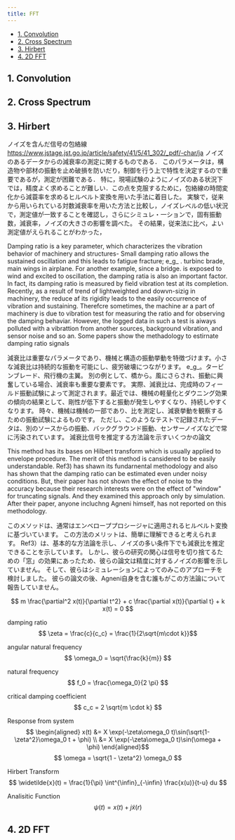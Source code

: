 ```yaml
---
title: FFT
---
```


- [1. Convolution](#1-convolution)
- [2. Cross Spectrum](#2-cross-spectrum)
- [3. Hirbert](#3-hirbert)
- [4. 2D FFT](#4-2d-fft)

## 1. Convolution

## 2. Cross Spectrum

## 3. Hirbert

ノイズを含んだ信号の包絡線  
<https://www.jstage.jst.go.jp/article/safety/41/5/41_302/_pdf/-char/ja>
ノイズのあるデータからの減衰率の測定に関するものである．
このパラメータは，構造物や部材の振動を止め破損を防いだり，制御を行う上で特性を決定するので重要であるが，測定が困難である．
特に，現場試験のようにノイズのある状況下では，精度よく求めることが難しい．この点を克服するために，包絡線の時間変化から減蓑率を求めるヒルベルト変換を用いた手法に着目した。
実験で，従来から用いられている対数減衰率を用いた方法と比較し，ノイズレベルの低い状況で，測定値が一致することを確認し，さらにシミュレ・一ションで，固有振動数，減衰率，ノイズの大きさの影響を調べた。
その結果，従来法に比べ，よい測定値がえられることがわかった，

Damping ratio is a key parameter, which characterizes the vibration behavior of machinery and structures- Small damping ratio allows the sustained oscillation and this leads to fatigue fracture; e_g_ . turbinc brade, main wings in airplane.
For another example, since a bridge. is exposed to wind and excited to oscillation, the damping ratia is also an important factor.
In fact, its damping ratio is measured by field vibration test at its completion. Recently, as a result of trend of lightweighted and dowvn-sizig in machinery, the reduce af its rigidity leads to the easily occurrence of vibration and sustaining.
Therefcre sometimes, the machine ar a part of machinery is due to vibration test for measuring the ratio and for observing the damping behaviar.
However, the logged data in such a test is aiways polluted with a vibrattion from another sources, background vibration, and sensor noise and so an.
Some papers show the methadology to estirnate damping ratio signals

減衰比は重要なパラメータであり、機械と構造の振動挙動を特徴づけます。小さな減衰比は持続的な振動を可能にし、疲労破壊につながります。 e_g_。タービンブレード、飛行機の主翼。
別の例として、橋から。風にさらされ、振動に興奮している場合、減衰率も重要な要素です。
実際、減衰比は、完成時のフィールド振動試験によって測定されます。最近では、機械の軽量化とダウニング効果の傾向の結果として、剛性が低下すると振動が発生しやすくなり、持続しやすくなります。
時々、機械は機械の一部であり、比を測定し、減衰挙動を観察するための振動試験によるものです。
ただし、このようなテストで記録されたデータは、別のソースからの振動、バックグラウンド振動、センサーノイズなどで常に汚染されています。
減衰比信号を推定する方法論を示すいくつかの論文

This method has its bases on Hilbert transform which is usually applied to envelope procedure.
The merit of this method is cansidered to be easily understandable.
Ref3) has shawn its fundarnental methodology and also has shown that the damping ratio can be estimated even under noisy conditions.
But, their paper has not shown the effect of noise to the accuracy because their research interests were on the effect of "window" for truncating signals.
And they examined this approach only by simulation.
After their paper, anyone incluchng Agneni himself, has not reported on this methodology.

このメソッドは、通常はエンベローププロシージャに適用されるヒルベルト変換に基づいています。
この方法のメリットは、簡単に理解できると考えられます。
Ref3）は、基本的な方法論を示し、ノイズの多い条件下でも減衰比を推定できることを示しています。
しかし、彼らの研究の関心は信号を切り捨てるための「窓」の効果にあったため、彼らの論文は精度に対するノイズの影響を示していません。
そして、彼らはシミュレーションによってのみこのアプローチを検討しました。
彼らの論文の後、Agneni自身を含む誰もがこの方法論について報告していません。

$$ m \frac{\partial^2 x(t)}{\partial t^2} + c \frac{\partial x(t)}{\partial t} + k x(t) = 0 $$

damping ratio
$$ \zeta = \frac{c}{c_c} = \frac{1}{2\sqrt{m\cdot k}}$$

angular natural frequency
$$ \omega_0 = \sqrt{\frac{k}{m}} $$

natural frequency
$$ f_0 = \frac{\omega_0}{2 \pi} $$

critical damping coefficient
$$ c_c = 2 \sqrt{m \cdot k} $$

Response from system
$$ \begin{aligned}
    x(t)
    &= X \exp(-\zeta\omega_0 t)\sin(\sqrt{1-\zeta^2}\omega_0 t + \phi) \\
    &= X \exp(-\zeta\omega_0 t)\sin(\omega + \phi)
\end{aligned}$$
$$ \omega = \sqrt{1 - \zeta^2} \omega_0 $$

Hirbert Transform
$$ \widetilde{x}(t) = \frac{1}{\pi} \int^{\infin}_{-\infin} \frac{x(u)}{t-u} du $$

Analisitic Function
$$ \psi(t) = x(t) + j \widetilde{x}(r) $$

## 4. 2D FFT
